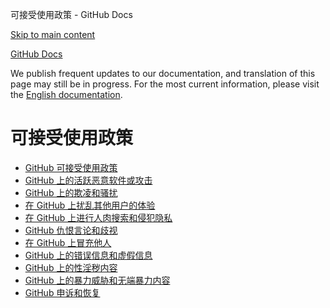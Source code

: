 可接受使用政策 - GitHub Docs

[Skip to main content](#main-content)

[](/zh)[GitHub Docs](/zh)

We publish frequent updates to our documentation, and translation of this page may still be in progress. For the most current information, please visit the [English documentation](/en).

可接受使用政策
==========

* [GitHub 可接受使用政策](/zh/site-policy/acceptable-use-policies/github-acceptable-use-policies)
* [GitHub 上的活跃恶意软件或攻击](/zh/site-policy/acceptable-use-policies/github-active-malware-or-exploits)
* [GitHub 上的欺凌和骚扰](/zh/site-policy/acceptable-use-policies/github-bullying-and-harassment)
* [在 GitHub 上扰乱其他用户的体验](/zh/site-policy/acceptable-use-policies/github-disrupting-the-experience-of-other-users)
* [在 GitHub 上进行人肉搜索和侵犯隐私](/zh/site-policy/acceptable-use-policies/github-doxxing-and-invasion-of-privacy)
* [GitHub 仇恨言论和歧视](/zh/site-policy/acceptable-use-policies/github-hate-speech-and-discrimination)
* [在 GitHub 上冒充他人](/zh/site-policy/acceptable-use-policies/github-impersonation)
* [GitHub 上的错误信息和虚假信息](/zh/site-policy/acceptable-use-policies/github-misinformation-and-disinformation)
* [GitHub 上的性淫秽内容](/zh/site-policy/acceptable-use-policies/github-sexually-obscene-content)
* [GitHub 上的暴力威胁和无端暴力内容](/zh/site-policy/acceptable-use-policies/github-threats-of-violence-and-gratuitously-violent-content)
* [GitHub 申诉和恢复](/zh/site-policy/acceptable-use-policies/github-appeal-and-reinstatement)
